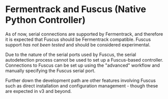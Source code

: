 # Fermentrack and Fuscus (Native Python Controller)

As of now, serial connections are supported by Fermentrack, and therefore it is expected that Fuscus should be Fermentrack compatible. Fuscus support *has not been tested* and should be considered experimental.

Due to the nature of the serial ports used by Fuscus, the serial autodetection process cannot be used to set up a Fuscus-based controller. Connections to Fuscus can be set up using the "advanced" workflow and manually specifying the Fuscus serial port. 

Further down the development path are other features involving Fuscus such as direct installation and configuration management - though these are expected in v3 and beyond.
